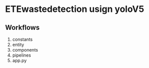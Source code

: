 # ETEwastedetection usign yoloV5

## Workflows

1. constants
2. entity
3. components
4. pipelines
5. app.py